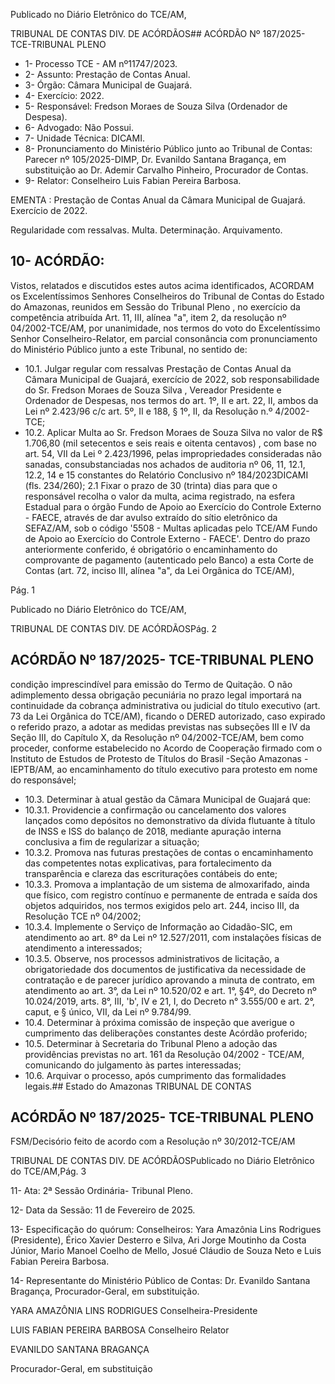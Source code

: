 Publicado  no  Diário  Eletrônico do TCE/AM,

TRIBUNAL DE CONTAS DIV. DE ACÓRDÃOS## ACÓRDÃO Nº 187/2025- TCE-TRIBUNAL PLENO

- 1- Processo TCE - AM nº11747/2023.
- 2- Assunto: Prestação de Contas Anual.
- 3- Órgão: Câmara Municipal de Guajará.
- 4- Exercício: 2022.
- 5- Responsável: Fredson Moraes de Souza Silva (Ordenador de Despesa).
- 6- Advogado: Não Possui.
- 7- Unidade Técnica: DICAMI.
- 8- Pronunciamento  do  Ministério  Público  junto  ao  Tribunal  de  Contas: Parecer  nº 105/2025-DIMP,  Dr.  Evanildo  Santana  Bragança,  em  substituição  ao  Dr.  Ademir Carvalho Pinheiro, Procurador de Contas.
- 9- Relator: Conselheiro Luis Fabian Pereira Barbosa.

EMENTA :  Prestação  de  Contas  Anual  da  Câmara Municipal de Guajará. Exercício de 2022.

Regularidade  com  ressalvas.  Multa.  Determinação. Arquivamento.

## 10-  ACÓRDÃO:

Vistos, relatados e discutidos estes autos acima identificados, ACORDAM os Excelentíssimos Senhores Conselheiros do Tribunal de Contas do Estado do Amazonas, reunidos em Sessão do Tribunal Pleno , no exercício da competência atribuída Art. 11, III, alínea "a", item 2, da resolução nº 04/2002-TCE/AM, por  unanimidade, nos termos do voto  do  Excelentíssimo  Senhor  Conselheiro-Relator, em  parcial  consonância com pronunciamento do Ministério Público junto a este Tribunal, no sentido de:

- 10.1. Julgar regular com ressalvas Prestação de Contas Anual da Câmara Municipal de Guajará, exercício de 2022, sob responsabilidade do Sr. Fredson Moraes de Souza Silva ,  Vereador  Presidente  e  Ordenador de  Despesas,  nos  termos  do  art.  1º,  II  e  art.  22,  II,  ambos  da  Lei  nº 2.423/96 c/c art. 5º, II e 188, § 1º, II, da Resolução n.º 4/2002-TCE;
- 10.2. Aplicar Multa ao Sr. Fredson Moraes de Souza Silva no valor de R$ 1.706,80 (mil setecentos e seis reais e oitenta centavos) , com base no art. 54, VII da Lei º 2.423/1996, pelas impropriedades consideradas não  sanadas,  consubstanciadas  nos  achados  de  auditoria  nº  06,  11, 12.1,  12.2,  14  e  15  constantes  do  Relatório  Conclusivo  nº  184/2023DICAMI (fls. 234/260); 2.1 Fixar o prazo de 30 (trinta) dias para que o responsável  recolha  o  valor  da  multa,  acima  registrado,  na  esfera Estadual  para  o  órgão  Fundo  de  Apoio  ao  Exercício  do  Controle Externo - FAECE, através de dar avulso extraído do sítio eletrônico da SEFAZ/AM,  sob  o  código  '5508  -  Multas  aplicadas  pelo  TCE/AM  Fundo de Apoio ao Exercício do Controle Externo - FAECE'. Dentro do prazo  anteriormente  conferido,  é  obrigatório  o  encaminhamento  do comprovante de pagamento (autenticado pelo Banco) a esta Corte de Contas  (art.  72,  inciso  III,  alínea  "a",  da  Lei  Orgânica  do  TCE/AM),

Pág. 1

Publicado  no  Diário  Eletrônico do TCE/AM,

TRIBUNAL DE CONTAS DIV. DE ACÓRDÃOSPág. 2

## ACÓRDÃO Nº 187/2025- TCE-TRIBUNAL PLENO

condição  imprescindível  para  emissão  do  Termo  de  Quitação.  O  não adimplemento dessa obrigação pecuniária no prazo legal importará na continuidade da cobrança administrativa ou judicial do título executivo (art.  73  da  Lei  Orgânica  do  TCE/AM),  ficando  o  DERED  autorizado, caso  expirado  o  referido  prazo,  a  adotar  as  medidas  previstas  nas subseções  III  e  IV  da  Seção  III,  do  Capítulo  X,  da  Resolução  nº 04/2002-TCE/AM,  bem  como  proceder,  conforme  estabelecido  no Acordo de Cooperação firmado com o Instituto de Estudos de Protesto de Títulos do Brasil -Seção Amazonas -IEPTB/AM, ao encaminhamento  do  título executivo para protesto em  nome  do responsável;

- 10.3. Determinar à atual gestão da Câmara Municipal de Guajará que:
- 10.3.1. Providencie  a  confirmação  ou  cancelamento  dos  valores lançados como depósitos no demonstrativo da dívida flutuante  à  título  de  INSS  e  ISS  do  balanço  de  2018, mediante apuração interna conclusiva a fim de regularizar a situação;
- 10.3.2. Promova nas futuras prestações de contas o encaminhamento das competentes notas explicativas, para fortalecimento da transparência e clareza das escriturações contábeis do ente;
- 10.3.3. Promova a implantação de um sistema de almoxarifado, ainda  que  físico,    com  registro  contínuo  e  permanente  de entrada e saída dos objetos adquiridos, nos termos exigidos pelo art. 244, inciso III, da Resolução TCE nº 04/2002;
- 10.3.4. Implemente o Serviço de Informação ao Cidadão-SIC, em atendimento ao art. 8º da Lei nº 12.527/2011, com instalações físicas de atendimento a interessados;
- 10.3.5. Observe,  nos  processos  administrativos  de  licitação,  a obrigatoriedade dos documentos de justificativa da necessidade de contratação e de parecer jurídico aprovando a minuta de contrato, em atendimento ao art. 3°, da Lei nº 10.520/02 e art. 1°, §4º, do Decreto nº 10.024/2019, arts. 8°, III, 'b', IV e 21, I, do Decreto n° 3.555/00 e art. 2°, caput, e § único, VII, da Lei nº 9.784/99.
- 10.4. Determinar à próxima comissão de inspeção que averigue o cumprimento das deliberações constantes deste Acórdão proferido;
- 10.5. Determinar à Secretaria do Tribunal Pleno a adoção das providências previstas no art. 161 da Resolução 04/2002 - TCE/AM, comunicando do julgamento às partes interessadas;
- 10.6. Arquivar o processo, após cumprimento das formalidades legais.## Estado do Amazonas TRIBUNAL DE CONTAS

## ACÓRDÃO Nº 187/2025- TCE-TRIBUNAL PLENO

FSM/Decisório feito de acordo com a Resolução nº 30/2012-TCE/AM

TRIBUNAL DE CONTAS DIV. DE ACÓRDÃOSPublicado  no  Diário  Eletrônico do TCE/AM,Pág. 3

11-  Ata: 2ª Sessão Ordinária- Tribunal Pleno.

12-  Data da Sessão: 11 de Fevereiro de 2025.

13-  Especificação do quórum: Conselheiros: Yara Amazônia Lins Rodrigues (Presidente), Érico Xavier Desterro e Silva, Ari Jorge Moutinho da Costa Júnior, Mario Manoel Coelho de Mello, Josué Cláudio de Souza Neto e Luis Fabian Pereira Barbosa.

14-  Representante do Ministério Público de Contas: Dr. Evanildo Santana Bragança, Procurador-Geral, em substituição.

YARA AMAZÔNIA LINS RODRIGUES Conselheira-Presidente

LUIS FABIAN PEREIRA BARBOSA Conselheiro Relator

EVANILDO SANTANA BRAGANÇA

Procurador-Geral, em substituição